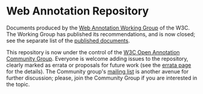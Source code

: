 Web Annotation Repository
=========================

Documents produced by the [Web Annotation Working Group](http://www.w3.org/annotation/) of the W3C. The Working Group has published its recommendations, and is now closed; see the separate list of the [published documents](http://w3c.github.io/web-annotation/).

This repository is now under the control of the [W3C Open Annotation Community Group](https://www.w3.org/community/openannotation/). Everyone is welcome adding issues to the repository, clearly marked as errata or proposals for future work (see the [errata page](https://www.w3.org/annotation/errata/) for the details). The Community group's [mailing list](https://lists.w3.org/Archives/Public/public-openannotation/) is another avenue for further discussion; please, join the Community Group if you are interested in the topic.
